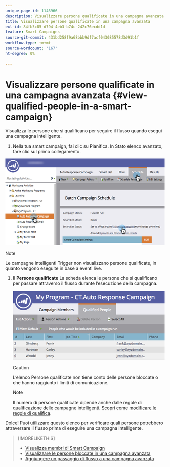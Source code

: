 ```yaml
---
unique-page-id: 1146966
description: Visualizzare persone qualificate in una campagna avanzata - Documentazione di Marketo - Documentazione del prodotto
title: Visualizzare persone qualificate in una campagna avanzata
exl-id: 84fb5c85-d794-4eb3-b74c-242c76ecdd1d
feature: Smart Campaigns
source-git-commit: 431bd258f9a68bbb9df7acf043085578d3d91b1f
workflow-type: tm+mt
source-wordcount: '167'
ht-degree: 0%

---
```


# Visualizzare persone qualificate in una campagna avanzata {#view-qualified-people-in-a-smart-campaign}

Visualizza le persone che si qualificano per seguire il flusso quando esegui una campagna intelligente.

1. Nella tua smart campaign, fai clic su Pianifica. In Stato elenco avanzato, fare clic sul primo collegamento.

![](assets/qualifedpeople-hands.png)

>[!NOTE]
>
>Le campagne intelligenti Trigger non visualizzano persone qualificate, in quanto vengono eseguite in base a eventi live.

1. Il **Persone qualificate** La scheda elenca le persone che si qualificano per passare attraverso il flusso durante l’esecuzione della campagna.

   ![](assets/qualifiedpeople-tab.png)

   >[!CAUTION]
   >
   >L’elenco Persone qualificate non tiene conto delle persone bloccate o che hanno raggiunto i limiti di comunicazione.

   >[!NOTE]
   >
   >Il numero di persone qualificate dipende anche dalle regole di qualificazione delle campagne intelligenti. Scopri come [modificare le regole di qualifica](/help/marketo/product-docs/core-marketo-concepts/smart-campaigns/using-smart-campaigns/edit-qualification-rules-in-a-smart-campaign.md).

Dolce! Puoi utilizzare questo elenco per verificare quali persone potrebbero attraversare il flusso prima di eseguire una campagna intelligente.

>[!MORELIKETHIS]
>
>* [Visualizza membri di Smart Campaign](/help/marketo/product-docs/core-marketo-concepts/smart-campaigns/smart-campaign-data/view-smart-campaign-members.md)
>* [Visualizzare le persone bloccate in una campagna avanzata](/help/marketo/product-docs/core-marketo-concepts/smart-campaigns/smart-campaign-data/view-blocked-people-in-a-smart-campaign.md)
>* [Aggiungere un passaggio di flusso a una campagna avanzata](/help/marketo/product-docs/core-marketo-concepts/smart-campaigns/flow-actions/add-a-flow-step-to-a-smart-campaign.md)
